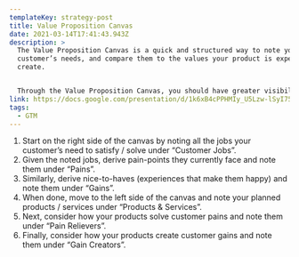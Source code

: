 ```yaml
---
templateKey: strategy-post
title: Value Proposition Canvas
date: 2021-03-14T17:41:43.943Z
description: >
  The Value Proposition Canvas is a quick and structured way to note your
  customer’s needs, and compare them to the values your product is expected to
  create.


  Through the Value Proposition Canvas, you should have greater visibility on how well your product features map to your customer’s pain-points and nice-to-haves, providing you with an indication of how valuable your product will be to users.
link: https://docs.google.com/presentation/d/1k6xB4cPPHMIy_U5Lzw-lSyI75Go_vgN3hWCinU9Kxvk/edit#slide=id.gb70c0c9545_0_165
tags:
  - GTM
---
```



1. Start on the right side of the canvas by noting all the jobs your customer’s need to satisfy / solve under “Customer Jobs”.
2. Given the noted jobs, derive pain-points they currently face and note them under “Pains”.
3. Similarly, derive nice-to-haves (experiences that make them happy) and note them under “Gains”.
4. When done, move to the left side of the canvas and note your planned products / services under “Products & Services”.
5. Next, consider how your products solve customer pains and note them under “Pain Relievers”.
6. Finally, consider how your products create customer gains and note them under “Gain Creators”.